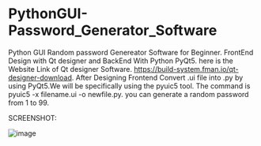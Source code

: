 # PythonGUI-Password_Generator_Software
Python GUI Random password Genereator Software for Beginner. FrontEnd Design with Qt designer and BackEnd With Python PyQt5.
here is the Website Link of Qt designer Software. https://build-system.fman.io/qt-designer-download.
After Designing Frontend Convert .ui file into .py by using PyQt5.We will be specifically using the pyuic5 tool.
The command is pyuic5 -x filename.ui -o newfile.py.
you can generate a random password from 1 to 99.

SCREENSHOT:


![image](https://user-images.githubusercontent.com/62507205/96892003-a32fac00-14a2-11eb-9a4f-0af161a4737f.png)



